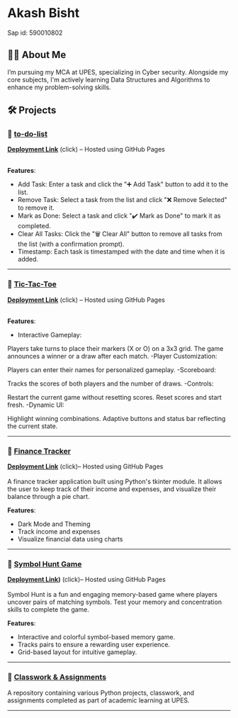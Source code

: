 # Akash Bisht
 Sap id: 590010802

## 👨‍💻 About Me  
I’m pursuing my MCA at UPES, specializing in Cyber security. Alongside my core subjects, I'm actively learning Data Structures and Algorithms to enhance my problem-solving skills.

## 🛠 Projects  
### ⿡ [to-do-list](https://github.com/akashbisht20040/to-do-list.git)
**[Deployment Link](https://akashbisht20040.github.io/to-do-list/)** (click) – Hosted using GitHub Pages <br><br>

**Features**:  
- Add Task: Enter a task and click the "➕ Add Task" button to add it to the list.
- Remove Task: Select a task from the list and click "❌ Remove Selected" to remove it.
- Mark as Done: Select a task and click "✔️ Mark as Done" to mark it as completed.
- Clear All Tasks: Click the "🗑️ Clear All" button to remove all tasks from the list (with a confirmation prompt).
- Timestamp: Each task is timestamped with the date and time when it is added.

  
---

### ⿢ [Tic-Tac-Toe](https://github.com/akashbisht20040/Tic-tac-toe_game-.git)
**[Deployment Link](https://akashbisht20040.github.io/Tic-tac-toe_game-/)** (click) – Hosted using GitHub Pages <br><br>

 
 **Features**:
 - Interactive Gameplay:

Players take turns to place their markers (X or O) on a 3x3 grid.
The game announces a winner or a draw after each match.
 -Player Customization:

Players can enter their names for personalized gameplay.
 -Scoreboard:

Tracks the scores of both players and the number of draws.
 -Controls:

Restart the current game without resetting scores.
Reset scores and start fresh.
 -Dynamic UI:

Highlight winning combinations.
Adaptive buttons and status bar reflecting the current state.
 
 ---

### ⿣ [Finance Tracker](https://github.com/divyansshu/Finance-Tracker)  
**[Deployment Link](https://divyansshu.github.io/Finance-Tracker/)** (click)– Hosted using GitHub Pages<br><br>
A finance tracker application built using Python's tkinter module. It allows the user to keep track of their income and expenses, and visualize their balance through a pie chart.

**Features**:  
- Dark Mode and Theming
- Track income and expenses
- Visualize financial data using charts
  
---

### ⿤ [Symbol Hunt Game](https://github.com/divyansshu/Symbol-Hunt)  
**[Deployment Link](https://divyansshu.github.io/Symbol-Hunt/))** (click)– Hosted using GitHub Pages<br><br> 
Symbol Hunt is a fun and engaging memory-based game where players uncover pairs of matching symbols. Test your memory and concentration skills to complete the game.

**Features**:  
- Interactive and colorful symbol-based memory game.
- Tracks pairs to ensure a rewarding user experience.
- Grid-based layout for intuitive gameplay.
  
---

### ⿦ [Classwork & Assignments](https://github.com/divyansshu/python/tree/main/upes%20python%20class%20assignment)  
A repository containing various Python projects, classwork, and assignments completed as part of academic learning at UPES.

---
